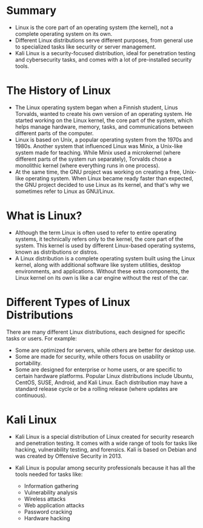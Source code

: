 # Summary
- Linux is the core part of an operating system (the kernel), not a complete operating system on its own.
- Different Linux distributions serve different purposes, from general use to specialized tasks like security or server management.
- Kali Linux is a security-focused distribution, ideal for penetration testing and cybersecurity tasks, and comes with a lot of pre-installed security tools.
# The History of Linux
- The Linux operating system began when a Finnish student, Linus Torvalds, wanted to create his own version of an operating system. He started working on the Linux kernel, the core part of the system, which helps manage hardware, memory, tasks, and communications between different parts of the computer.
- Linux is based on Unix, a popular operating system from the 1970s and 1980s. Another system that influenced Linux was Minix, a Unix-like system made for teaching. While Minix used a microkernel (where different parts of the system run separately), Torvalds chose a monolithic kernel (where everything runs in one process).
- At the same time, the GNU project was working on creating a free, Unix-like operating system. When Linux became ready faster than expected, the GNU project decided to use Linux as its kernel, and that's why we sometimes refer to Linux as GNU/Linux.
# What is Linux?
- Although the term Linux is often used to refer to entire operating systems, it technically refers only to the kernel, the core part of the system. This kernel is used by different Linux-based operating systems, known as distributions or distros.
- A Linux distribution is a complete operating system built using the Linux kernel, along with additional software like system utilities, desktop environments, and applications. Without these extra components, the Linux kernel on its own is like a car engine without the rest of the car.
# Different Types of Linux Distributions
There are many different Linux distributions, each designed for specific tasks or users. For example:
- Some are optimized for servers, while others are better for desktop use.
- Some are made for security, while others focus on usability or portability.
- Some are designed for enterprise or home users, or are specific to certain hardware platforms.
Popular Linux distributions include Ubuntu, CentOS, SUSE, Android, and Kali Linux. Each distribution may have a standard release cycle or be a rolling release (where updates are continuous).
# Kali Linux
- Kali Linux is a special distribution of Linux created for security research and penetration testing. It comes with a wide range of tools for tasks like hacking, vulnerability testing, and forensics. Kali is based on Debian and was created by Offensive Security in 2013.

- Kali Linux is popular among security professionals because it has all the tools needed for tasks like:
	- Information gathering
	- Vulnerability analysis
	- Wireless attacks
	- Web application attacks
	- Password cracking
	- Hardware hacking
